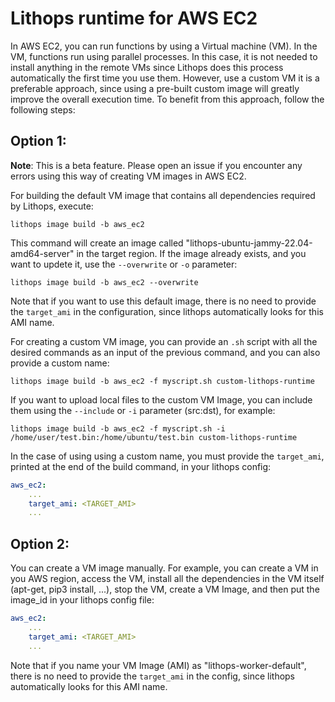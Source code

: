 # Lithops runtime for AWS EC2

In AWS EC2, you can run functions by using a Virtual machine (VM). In the VM, functions run using parallel processes. In this case, it is not needed to install anything in the remote VMs since Lithops does this process automatically the first time you use them. However, use a custom VM it is a preferable approach, since using a pre-built custom image will greatly improve the overall execution time. To benefit from this approach, follow the following steps:

## Option 1:

**Note**: This is a beta feature. Please open an issue if you encounter any errors using this way of creating VM images in AWS EC2.

For building the default VM image that contains all dependencies required by Lithops, execute:

```
lithops image build -b aws_ec2
```

This command will create an image called "lithops-ubuntu-jammy-22.04-amd64-server" in the target region.
If the image already exists, and you want to updete it, use the `--overwrite` or `-o` parameter:

```
lithops image build -b aws_ec2 --overwrite
```

Note that if you want to use this default image, there is no need to provide the `target_ami` in the configuration, since lithops automatically looks for this AMI name.

For creating a custom VM image, you can provide an `.sh` script with all the desired commands as an input of the previous command, and you can also provide a custom name:

```
lithops image build -b aws_ec2 -f myscript.sh custom-lithops-runtime
```

If you want to upload local files to the custom VM Image, you can include them using the `--include` or `-i` parameter (src:dst), for example:

```
lithops image build -b aws_ec2 -f myscript.sh -i /home/user/test.bin:/home/ubuntu/test.bin custom-lithops-runtime
```

In the case of using using a custom name, you must provide the `target_ami`, printed at the end of the build command, in your lithops config:

```yaml
aws_ec2:
    ...
    target_ami: <TARGET_AMI>
    ...
```


## Option 2:

You can create a VM image manually. For example, you can create a VM in you AWS region, access the VM, install all the dependencies in the VM itself (apt-get, pip3 install, ...), stop the VM, create a VM Image, and then put the image_id in your lithops config file:

```yaml
aws_ec2:
    ...
    target_ami: <TARGET_AMI>
    ...
```

Note that if you name your VM Image (AMI) as "lithops-worker-default", there is no need to provide the `target_ami` in the config, since lithops automatically looks for this AMI name.
